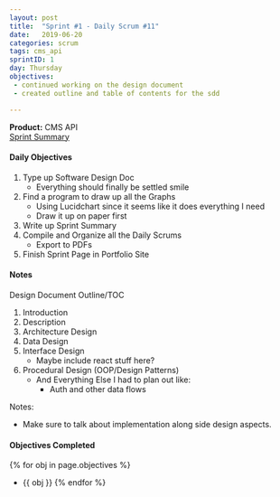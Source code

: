 ```yaml
---
layout: post
title:  "Sprint #1 - Daily Scrum #11"
date:   2019-06-20
categories: scrum
tags: cms_api
sprintID: 1
day: Thursday
objectives:
 - continued working on the design document
 - created outline and table of contents for the sdd

---
```



<b>Product:</b> CMS API  
[Sprint Summary](/blog/projects/cms-sprint-1)

#### Daily Objectives
1. Type up Software Design Doc
	* Everything should finally be settled smile
2. Find a program to draw up all the Graphs
	* Using Lucidchart since it seems like it does everything I need
	* Draw it up on paper first
3. Write up Sprint Summary
4. Compile and Organize all the Daily Scrums
	* Export to PDFs
5. Finish Sprint Page in Portfolio Site

#### Notes

Design Document Outline/TOC

1. Introduction
2. Description
3. Architecture Design
4. Data Design
5. Interface Design
	* Maybe include react stuff here?
6. Procedural Design (OOP/Design Patterns)
	* And Everything Else I had to plan out like:
		* Auth and other data flows

Notes:
* Make sure to talk about implementation along side design aspects.

#### Objectives Completed
{% for obj in page.objectives %}
* {{ obj }}
{% endfor %}

<!-- #### Lessons Learned
* Lorem ipsum dolor sit amet, id modo summo tibique nam, ei dolorem vituperata elaboraret quo, pro blandit appareat perfecto eu.
* Lorem ipsum dolor sit amet, id modo summo tibique nam, ei dolorem vituperata elaboraret quo, pro blandit appareat perfecto eu.

#### Plans for Tomorrow
* Lorem ipsum dolor sit amet, id modo summo tibique nam, ei dolorem vituperata elaboraret quo, pro blandit appareat perfecto eu.
* Lorem ipsum dolor sit amet, id modo summo tibique nam, ei dolorem vituperata elaboraret quo, pro blandit appareat perfecto eu. -->